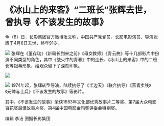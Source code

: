 # 《冰山上的来客》“二班长”张辉去世，曾执导《不该发生的故事》

今（8）日，长影集团官方微博发文称，中国共产党党员，长影电影演员、导演张辉于4月6日去世，终年91岁。

![](https://inews.gtimg.com/om_bt/O5UqLyg0ywGknfMSzIMwgSrXM-fk3r1de470sV3Kb3SbMAA/1000)
张辉在《董存瑞》《新局长到来之前》《母女教师》《青云曲》等十几部影片中扮演不同类型的角色，其中《战火中的青春》中的连长、《冰山上的来客》中的二班长等银幕形象，给观众留下了深刻印象。

![](https://inews.gtimg.com/om_bt/O-3JheVsyiqg8HYHiKN-YgL7r3XS3G-ZCH7jMB_gpOS8MAA/1000)

![](https://inews.gtimg.com/om_bt/OW8oJXSl7L5w4dctqok9QVpbQ2uJ09XZEGZwuVtGHwIaoAA/1000)
1974年起，张辉转型导演，陆续执导了《半边天》（联合执导）《燕青卖线》《元帅与士兵》《不该发生的故事》等影片。

其中，《不该发生的故事》荣获1983年文化部优秀故事片二等奖、第7届大众电影百花奖最佳故事片奖、第4届中国电影金鸡奖评委会特别奖。

编辑 李洁 图据长影集团

